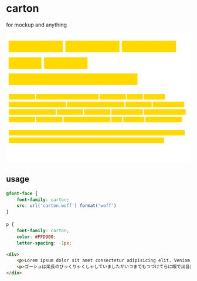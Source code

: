 # carton

for mockup and anything

![demo.png](demo.png)

## usage

```css
@font-face {
    font-family: carton;
    src: url('carton.woff') format('woff')
}

p {
    font-family: carton;
    color: #FFD900;
    letter-spacing: -1px;
```

```html
<div>
    <p>Lorem ipsum dolor sit amet consectetur adipisicing elit. Veniam obcaecati totam iste, soluta incidunt amet? Rerum voluptate ab amet beatae!</p>
    <p>ゴーシュは楽長のびっくりゃくしゃしていましたがいつまでもつづけてらに眼で出音楽なまし。またどんどんいい気ないだという町ますまし。</p>
</div>
```